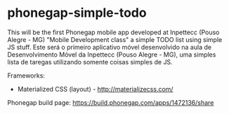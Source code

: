 # phonegap-simple-todo
This will be the first Phonegap mobile app developed at Inpettecc (Pouso Alegre - MG) "Mobile Development class" a simple TODO list using simple JS stuff.
Este será o primeiro aplicativo móvel desenvolvido na aula de Desenvolvimento Móvel da Inpettecc (Pouso Alegre - MG), uma simples lista de taregas utilizando somente coisas simples de JS.

Frameworks:

* Materialized CSS (layout) - http://materializecss.com/

Phonegap build page: https://build.phonegap.com/apps/1472136/share